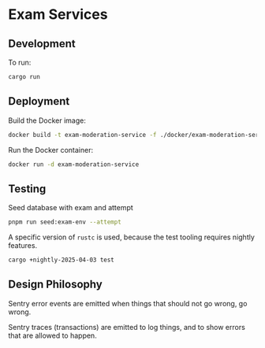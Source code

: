# Exam Services

## Development

To run:

```bash
cargo run
```

## Deployment

Build the Docker image:

```bash
docker build -t exam-moderation-service -f ./docker/exam-moderation-service/Dockerfile .
```

Run the Docker container:

```bash
docker run -d exam-moderation-service
```

## Testing

Seed database with exam and attempt

```bash
pnpm run seed:exam-env --attempt
```

A specific version of `rustc` is used, because the test tooling requires nightly features.

```bash
cargo +nightly-2025-04-03 test
```

## Design Philosophy

Sentry error events are emitted when things that should not go wrong, go wrong.

Sentry traces (transactions) are emitted to log things, and to show errors that are allowed to happen.
